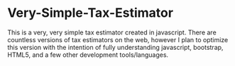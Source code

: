 # Very-Simple-Tax-Estimator
This is a very, very simple tax estimator created in javascript. There are countless versions of tax estimators on the web, however I plan to optimize this version with the intention of fully understanding javascript, bootstrap, HTML5, and a few other development tools/languages.
